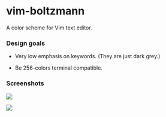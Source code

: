 # vim-boltzmann
A color scheme for Vim text editor. 

### Design goals

  - Very low emphasis on keywords. (They are just dark grey.)

  - Be 256-colors terminal compatible.

### Screenshots

![](http://i.imgur.com/m41uo4i.png)

![](http://i.imgur.com/ntpDQpn.png)
